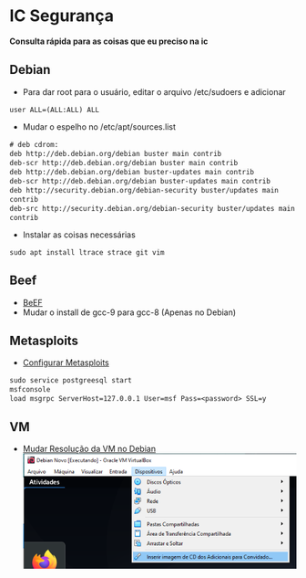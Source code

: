 # IC Segurança
<b> Consulta rápida para as coisas que eu preciso na ic </b>

## Debian
- Para dar root para o usuário, editar o arquivo /etc/sudoers e adicionar
```
user ALL=(ALL:ALL) ALL
```

- Mudar o espelho no /etc/apt/sources.list
```
# deb cdrom:
deb http://deb.debian.org/debian buster main contrib
deb-scr http://deb.debian.org/debian buster main contrib
deb http://deb.debian.org/debian buster-updates main contrib
deb-scr http://deb.debian.org/debian buster-updates main contrib 
deb http://security.debian.org/debian-security buster/updates main contrib
deb-src http://security.debian.org/debian-security buster/updates main contrib
```
- Instalar as coisas necessárias
```
sudo apt install ltrace strace git vim
```
## Beef
- [BeEF](https://beefproject.com/)
- Mudar o install de gcc-9 para gcc-8 (Apenas no Debian)
## Metasploits
- [Configurar Metasploits](https://nullsec.us/integrating-beef-and-metasploit/)
```
sudo service postgreesql start
msfconsole
load msgrpc ServerHost=127.0.0.1 User=msf Pass=<password> SSL=y
```

## VM
 - [Mudar Resolução da VM no Debian](https://www.youtube.com/watch?v=KJ5pObje1Dk)<br>
 ![img](https://github.com/JorgeJabczenski/ic-seguranca/blob/main/imgs/inserir%20imagem%20de%20CD.png)

